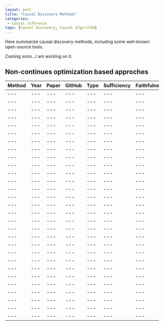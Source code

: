 ```yaml
---
layout: post
title: "Causal Discovery Methods"
categories:
 - Causal inference
tags: [Causal discovery, Causal algorithm]
---
```


Here summarize causal discovery methods, including some well-known open-source tools.

Coming sonn...I am working on it.

<!--more-->

## Non-continues optimization based approches

| Method | Year | Paper | GitHub | Type | Sufficiency | Faithfulness | Acyclicity | Output |
| --- | --- | --- | --- | --- | --- | --- |--- | --- |
| --- | --- | --- | --- | --- | --- | --- |--- | --- |
| --- | --- | --- | --- | --- | --- | --- |--- | --- |
| --- | --- | --- | --- | --- | --- | --- |--- | --- |
| --- | --- | --- | --- | --- | --- | --- |--- | --- |
| --- | --- | --- | --- | --- | --- | --- |--- | --- |
| --- | --- | --- | --- | --- | --- | --- |--- | --- |
| --- | --- | --- | --- | --- | --- | --- |--- | --- |
| --- | --- | --- | --- | --- | --- | --- |--- | --- |
| --- | --- | --- | --- | --- | --- | --- |--- | --- |
| --- | --- | --- | --- | --- | --- | --- |--- | --- |
| --- | --- | --- | --- | --- | --- | --- |--- | --- |
| --- | --- | --- | --- | --- | --- | --- |--- | --- |
| --- | --- | --- | --- | --- | --- | --- |--- | --- |
| --- | --- | --- | --- | --- | --- | --- |--- | --- |
| --- | --- | --- | --- | --- | --- | --- |--- | --- |
| --- | --- | --- | --- | --- | --- | --- |--- | --- |
| --- | --- | --- | --- | --- | --- | --- |--- | --- |
| --- | --- | --- | --- | --- | --- | --- |--- | --- |
| --- | --- | --- | --- | --- | --- | --- |--- | --- |
| --- | --- | --- | --- | --- | --- | --- |--- | --- |
| --- | --- | --- | --- | --- | --- | --- |--- | --- |
| --- | --- | --- | --- | --- | --- | --- |--- | --- |
| --- | --- | --- | --- | --- | --- | --- |--- | --- |
| --- | --- | --- | --- | --- | --- | --- |--- | --- |
| --- | --- | --- | --- | --- | --- | --- |--- | --- |
| --- | --- | --- | --- | --- | --- | --- |--- | --- |
| --- | --- | --- | --- | --- | --- | --- |--- | --- |
| --- | --- | --- | --- | --- | --- | --- |--- | --- |
| --- | --- | --- | --- | --- | --- | --- |--- | --- |



<!--
One of the rewards of switching my website to [Jekyll](http://jekyllrb.com/) is the
ability to support **MathJax**, which means I can write LaTeX-like equations that get
nicely displayed in a web browser, like this one \\( \sqrt{\frac{n!}{k!(n-k)!}} \\) or
this one \\( x^2 + y^2 = r^2 \\).

[//]: # (哈哈我是注释，不会在浏览器中显示。)
[//]: ``` shift+@

![插入一张本地图片](/assets/images/XXXXXX.png)

## heading line

[MarkDown 中使用 LaTeX 数学式](https://www.cnblogs.com/nowgood/p/latexstart.html){:target="_blank"}

file is: ```markdown: redcarpet```

<cite>cite</cite>.

## Table

| Table Header 1 | Table Header 2 | Table Header 3 |
| --- | --- | --- |
| Division 1 | Division 2 | Division 3 |
| Division 1 | Division 2 | Division 3 |
| Division 1 | Division 2 | Division 3 |

## Misc Stuff - abbr, acronym, sub, sup, etc.

Lorem <sup>superscript</sup> dolor <sub>subscript</sub> 


{% highlight r %}
$$a^2 + b^2 = c^2$$
{% endhighlight %}


{% highlight r %}
<script type="text/x-mathjax-config">
MathJax.Hub.Config({
  tex2jax: {
    inlineMath: [['$','$'], ['\\(','\\)']],
    processEscapes: true
  }
});
</script>
<script src="https://cdn.mathjax.org/mathjax/latest/MathJax.js?config=TeX-AMS-MML_HTMLorMML" type="text/javascript"></script>
{% endhighlight %}

-->
